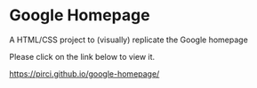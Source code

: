 # Google Homepage
A HTML/CSS project to (visually) replicate the Google homepage

Please click on the link below to view it.

https://pirci.github.io/google-homepage/
